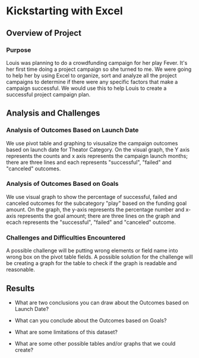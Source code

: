 # Kickstarting with Excel

## Overview of Project

### Purpose
Louis was planning to do a crowdfunding campaign for her play Fever. It's her first time doing a project campaign so she turned to me. We were going to help her by using Excel to organize, sort and analyze all the project campaigns to determine if there were any specific factors that make a campaign successful. We would use this to help Louis to create a successful project campaign plan.
## Analysis and Challenges

### Analysis of Outcomes Based on Launch Date
We use pivot table and graphing to visusalize the campaign outcomes based on launch date for Theator Category. On the visual graph, the Y axis represents the counts and x axis represents the campaign launch months; there are three lines and each represents "successful", "failed" and "canceled" outcomes. 
### Analysis of Outcomes Based on Goals
We use visual graph to show the percentage of successful, failed and canceled outcomes for the subcategory "play" based on the funding goal amount. On the graph, the y-axis represents the percentage number and x-axis represents the goal amount; there are three lines on the graph and ecach represents the "successful", "failed" and "canceled" outcome.
### Challenges and Difficulties Encountered
A possible challenge will be putting wrong elements or field name into wrong box on the pivot table fields. A possible solution for the challenge will be creating a graph for the table to check if the graph is readable and reasonable.
## Results

- What are two conclusions you can draw about the Outcomes based on Launch Date?

- What can you conclude about the Outcomes based on Goals?

- What are some limitations of this dataset?

- What are some other possible tables and/or graphs that we could create?
